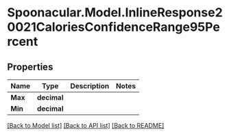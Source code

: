 # Spoonacular.Model.InlineResponse20021CaloriesConfidenceRange95Percent

## Properties

Name | Type | Description | Notes
------------ | ------------- | ------------- | -------------
**Max** | **decimal** |  | 
**Min** | **decimal** |  | 

[[Back to Model list]](../README.md#documentation-for-models) [[Back to API list]](../README.md#documentation-for-api-endpoints) [[Back to README]](../README.md)

